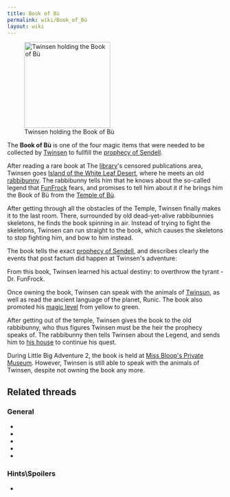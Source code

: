 ```yaml
---
title: Book of Bù
permalink: wiki/Book_of_Bù
layout: wiki
---
```


<figure>
<img src="Screenshot-lba1-movies-04_temple_of_bu-01.jpg"
title="Twinsen holding the Book of Bù" width="200" />
<figcaption>Twinsen holding the Book of Bù</figcaption>
</figure>

The **Book of Bù** is one of the four magic items that were needed to be
collected by [Twinsen](Twinsen "wikilink") to fullfill the [prophecy of
Sendell](prophecy_of_Sendell "wikilink").

After reading a rare book at The [library](library "wikilink")'s
censored publications area, Twinsen goes [Island of the White Leaf
Desert](Island_of_the_White_Leaf_Desert "wikilink"), where he meets an
old [rabbibunny](rabbibunny "wikilink"). The rabbibunny tells him that
he knows about the so-called legend that [FunFrock](FunFrock "wikilink")
fears, and promises to tell him about it if he brings him the Book of Bù
from the [Temple of Bù](Temple_of_Bù "wikilink").

After getting through all the obstacles of the Temple, Twinsen finally
makes it to the last room. There, surrounded by old dead-yet-alive
rabbibunnies skeletons, he finds the book spinning in air. Instead of
trying to fight the skeletons, Twinsen can run straight to the book,
which causes the skeletons to stop fighting him, and bow to him instead.

The book tells the exact [prophecy of
Sendell](prophecy_of_Sendell "wikilink"), and describes clearly the
events that post factum did happen at Twinsen's adventure:

From this book, Twinsen learned his actual destiny: to overthrow the
tyrant - Dr. FunFrock.

Once owning the book, Twinsen can speak with the animals of
[Twinsun](Twinsun "wikilink"), as well as read the ancient language of
the planet, Runic. The book also promoted his [magic
level](magic_ball "wikilink") from yellow to green.

After getting out of the temple, Twinsen gives the book to the old
rabbibunny, who thus figures Twinsen must be the heir the prophecy
speaks of. The rabbibunny then tells Twinsen about the Legend, and sends
him to [his house](Twinsen's_house "wikilink") to continue his quest.

During Little Big Adventure 2, the book is held at [Miss Bloop's Private
Museum](Miss_Bloop's_Private_Museum "wikilink"). However, Twinsen is
still able to speak with the animals of Twinsen, despite not owning the
book any more.

## Related threads

### General

- 

- 

- 

- 

- 

### Hints\Spoilers

- 
